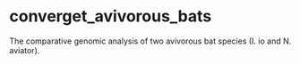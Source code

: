 # converget_avivorous_bats
The comparative genomic analysis of two avivorous bat species (I. io and N. aviator).
